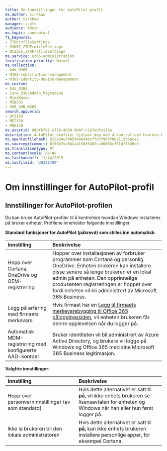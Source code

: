 ```yaml
---
title: Om innstillinger for AutoPilot-profil
ms.author: sirkkuw
author: Sirkkuw
manager: scotv
audience: Admin
ms.topic: conceptual
f1_keywords:
- ZTDProfileSettings
- O365E_ZTDProfileSettings
- BCS365_ZTDProfileSettings
ms.service: o365-administration
localization_priority: Normal
ms.collection:
- Adm_O365
- M365-subscription-management
- M365-identity-device-management
ms.custom:
- Adm_O365
- Core_O365Admin_Migration
- MiniMaven
- MSB365
- OKR_SMB_M365
search.appverid:
- BCS160
- MET150
- MOE150
ms.assetid: 99bfbf81-e719-4630-9b0f-c187edfa1f8a
description: AutoPilot-profiler hjelper deg med å kontrollere hvordan Windows blir installert på bruker enheter. Profilene inneholder standard og valgfrie innstillinger, for eksempel hopp over Cortana-installasjon.
ms.openlocfilehash: 912a24e3d458986a4bcf7dcf903f80211996aca2
ms.sourcegitcommit: 8193b7da5b1a415835d02ca96883c351df7326ed
ms.translationtype: MT
ms.contentlocale: nb-NO
ms.lasthandoff: 11/14/2019
ms.locfileid: "38321789"
---
```

# <a name="about-autopilot-profile-settings"></a>Om innstillinger for AutoPilot-profil

## <a name="autopilot-profile-settings"></a>Innstillinger for AutoPilot-profilen

Du kan bruke AutoPilot-profiler til å kontrollere hvordan Windows installeres på bruker enheter. Profilene inneholder følgende innstillinger.
  
 **Standard funksjoner for AutoPilot (påkrevd) som stilles inn automatisk:**
  
|**Innstilling**|**Beskrivelse**|
|:-----|:-----|
|Hopp over Cortana, OneDrive og OEM-registrering  <br/> |Hopper over installasjonen av forbruker programmer som Cortana og personlig OneDrive. Enheten brukeren kan installere disse senere så lenge brukeren er en lokal admin på enheten. Den opprinnelige produsenten registreringen er hoppet over fordi enheten vil bli administrert av Microsoft 365 Business.  <br/> |
|Logg på erfaring med firmaets merkevare  <br/> |Hvis firmaet har en [Legg til firmaets merkevarebygging til Office 365 påloggingssiden](https://support.office.com/article/a1229cdb-ce19-4da5-90c7-2b9b146aef0a), vil enheten brukeren får denne opplevelsen når du logger på.  <br/> |
|Automatisk MDM-registrering med konfigurerte AAD-kontoer.  <br/> |Bruker identiteten vil bli administrert av Azure Active Directory, og brukere vil logge på Windows og Office 365 med sine Microsoft 365 Business legitimasjon.  <br/> |
   
 **Valgfrie innstillinger:**
  
|**Innstilling**|**Beskrivelse**|
|:-----|:-----|
|Hopp over personverninnstillinger (av som standard)  <br/> |Hvis dette alternativet er satt til **på**, vil ikke enhets brukeren se lisensavtalen for enheten og Windows når han eller hun først logger på.  <br/> |
|Ikke la brukeren bli den lokale administratoren  <br/> |Hvis dette alternativet er satt til **på**, kan ikke enhets brukeren installere personlige apper, for eksempel Cortana.<br/> |
   
